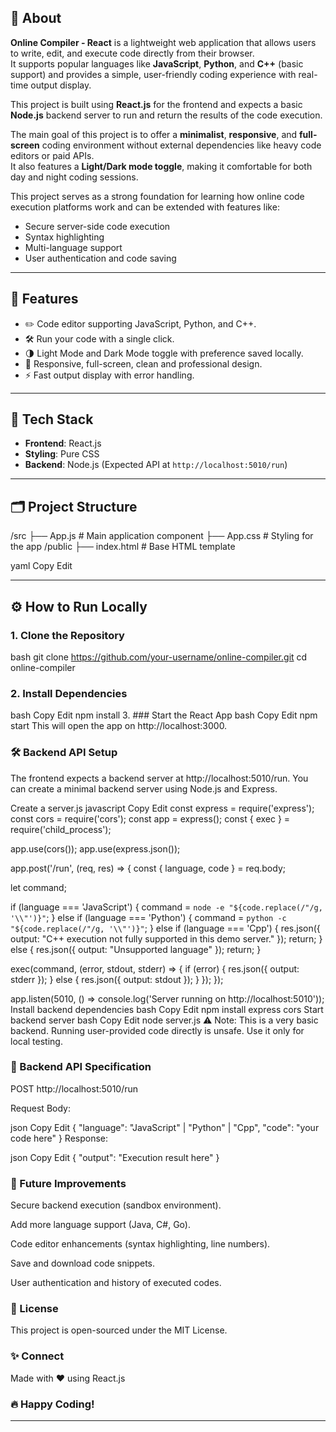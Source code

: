 ## 📖 About

**Online Compiler - React** is a lightweight web application that allows users to write, edit, and execute code directly from their browser.  
It supports popular languages like **JavaScript**, **Python**, and **C++** (basic support) and provides a simple, user-friendly coding experience with real-time output display.

This project is built using **React.js** for the frontend and expects a basic **Node.js** backend server to run and return the results of the code execution.

The main goal of this project is to offer a **minimalist**, **responsive**, and **full-screen** coding environment without external dependencies like heavy code editors or paid APIs.  
It also features a **Light/Dark mode toggle**, making it comfortable for both day and night coding sessions.

This project serves as a strong foundation for learning how online code execution platforms work and can be extended with features like:
- Secure server-side code execution
- Syntax highlighting
- Multi-language support
- User authentication and code saving

---

## 🚀 Features

- ✏️ Code editor supporting JavaScript, Python, and C++.
- 🛠️ Run your code with a single click.
- 🌗 Light Mode and Dark Mode toggle with preference saved locally.
- 🎨 Responsive, full-screen, clean and professional design.
- ⚡ Fast output display with error handling.

---

## 🧩 Tech Stack

- **Frontend**: React.js
- **Styling**: Pure CSS
- **Backend**: Node.js (Expected API at `http://localhost:5010/run`)

---

## 🗂️ Project Structure
/src 
    ├── App.js # Main application component 
    ├── App.css # Styling for the app /public 
    ├── index.html # Base HTML template

yaml
Copy
Edit

---

## ⚙️ How to Run Locally

### 1. Clone the Repository
bash
git clone https://github.com/your-username/online-compiler.git
cd online-compiler
### 2. Install Dependencies

bash
Copy
Edit
npm install
3. ### Start the React App
bash
Copy
Edit
npm start
This will open the app on http://localhost:3000.

### 🛠 Backend API Setup
The frontend expects a backend server at http://localhost:5010/run.
You can create a minimal backend server using Node.js and Express.

Create a server.js
javascript
Copy
Edit
const express = require('express');
const cors = require('cors');
const app = express();
const { exec } = require('child_process');

app.use(cors());
app.use(express.json());

app.post('/run', (req, res) => {
  const { language, code } = req.body;

  let command;

  if (language === 'JavaScript') {
    command = `node -e "${code.replace(/"/g, '\\"')}"`;
  } else if (language === 'Python') {
    command = `python -c "${code.replace(/"/g, '\\"')}"`;
  } else if (language === 'Cpp') {
    res.json({ output: "C++ execution not fully supported in this demo server." });
    return;
  } else {
    res.json({ output: "Unsupported language" });
    return;
  }

  exec(command, (error, stdout, stderr) => {
    if (error) {
      res.json({ output: stderr });
    } else {
      res.json({ output: stdout });
    }
  });
});

app.listen(5010, () => console.log('Server running on http://localhost:5010'));
Install backend dependencies
bash
Copy
Edit
npm install express cors
Start backend server
bash
Copy
Edit
node server.js
⚠️ Note: This is a very basic backend. Running user-provided code directly is unsafe. Use it only for local testing.

### 📡 Backend API Specification
POST http://localhost:5010/run

Request Body:

json
Copy
Edit
{
  "language": "JavaScript" | "Python" | "Cpp",
  "code": "your code here"
}
Response:

json
Copy
Edit
{
  "output": "Execution result here"
}

### 📌 Future Improvements
Secure backend execution (sandbox environment).

Add more language support (Java, C#, Go).

Code editor enhancements (syntax highlighting, line numbers).

Save and download code snippets.

User authentication and history of executed codes.

### 📜 License
This project is open-sourced under the MIT License.

### ✨ Connect
Made with ❤️ using React.js

### 🔥 Happy Coding!

---

